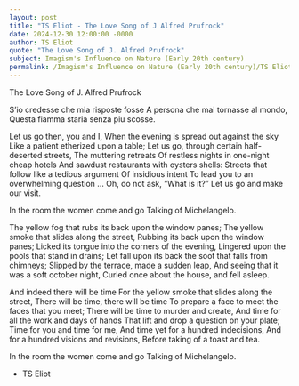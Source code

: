```yaml
---
layout: post
title: "TS Eliot - The Love Song of J Alfred Prufrock"
date: 2024-12-30 12:00:00 -0000
author: TS Eliot
quote: "The Love Song of J. Alfred Prufrock"
subject: Imagism's Influence on Nature (Early 20th century)
permalink: /Imagism's Influence on Nature (Early 20th century)/TS Eliot/TS Eliot - The Love Song of J Alfred Prufrock
---
```


The Love Song of J. Alfred Prufrock

S’io credesse che mia risposte fosse
A persona che mai tornasse al mondo,
Questa fiamma staria senza piu scosse.

Let us go then, you and I,
When the evening is spread out against the sky
Like a patient etherized upon a table;
Let us go, through certain half-deserted streets,
The muttering retreats
Of restless nights in one-night cheap hotels
And sawdust restaurants with oysters shells:
Streets that follow like a tedious argument
Of insidious intent
To lead you to an overwhelming question …
Oh, do not ask, “What is it?”
Let us go and make our visit.

In the room the women come and go
Talking of Michelangelo.

The yellow fog that rubs its back upon the window panes;
The yellow smoke that slides along the street,
Rubbing its back upon the window panes;
Licked its tongue into the corners of the evening,
Lingered upon the pools that stand in drains;
Let fall upon its back the soot that falls from chimneys;
Slipped by the terrace, made a sudden leap,
And seeing that it was a soft october night,
Curled once about the house, and fell asleep.

And indeed there will be time
For the yellow smoke that slides along the street,
There will be time, there will be time
To prepare a face to meet the faces that you meet;
There will be time to murder and create,
And time for all the work and days of hands
That lift and drop a question on your plate;
Time for you and time for me,
And time yet for a hundred indecisions,
And for a hundred visions and revisions,
Before taking of a toast and tea.

In the room the women come and go
Talking of Michelangelo.

- TS Eliot
